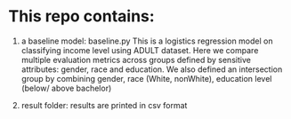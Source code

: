 # This repo contains:

1. a baseline model: baseline.py
This is a logistics regression model on classifying income level using ADULT dataset. Here we compare multiple evaluation metrics across groups defined by sensitive attributes: gender, race and education. We also defined an intersection group by combining gender, race (White, nonWhite), education level (below/ above bachelor)

2. result folder:
results are printed in csv format